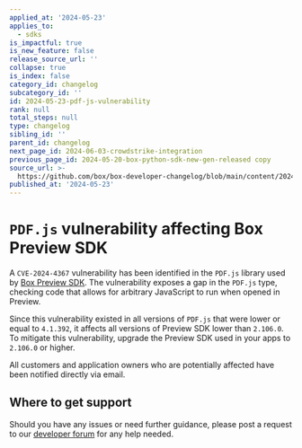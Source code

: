 ```yaml
---
applied_at: '2024-05-23'
applies_to:
  - sdks
is_impactful: true
is_new_feature: false
release_source_url: ''
collapse: true
is_index: false
category_id: changelog
subcategory_id: ''
id: 2024-05-23-pdf-js-vulnerability
rank: null
total_steps: null
type: changelog
sibling_id: ''
parent_id: changelog
next_page_id: 2024-06-03-crowdstrike-integration
previous_page_id: 2024-05-20-box-python-sdk-new-gen-released copy
source_url: >-
  https://github.com/box/box-developer-changelog/blob/main/content/2024/05-23-pdf-js-vulnerability.md
published_at: '2024-05-23'
---
```

# `PDF.js` vulnerability affecting Box Preview SDK

A `CVE-2024-4367` vulnerability has been identified in the `PDF.js` library used by [Box Preview SDK][1].
The vulnerability exposes a gap in the `PDF.js` type, checking code that allows for arbitrary JavaScript to run when opened in Preview.

<!-- more -->

Since this vulnerability existed in all versions of `PDF.js` that were lower or equal to `4.1.392`, it affects all versions of Preview SDK lower than `2.106.0`.
To mitigate this vulnerability, upgrade the Preview SDK used in your apps to `2.106.0` or higher.

All customers and application owners who are potentially affected have been notified directly via email.

## Where to get support

Should you have any issues or need further guidance, please post a request to our [developer forum][2] for any help needed.

[1]: https://github.com/box/box-content-preview/blob/master/README.md
[2]: https://forum.box.com/